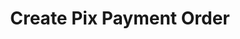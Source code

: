 ---
title: Create Pix Payment Order
excerpt: >-
  Initiates a Pix payment order. Returns a BR code used to pay the order. Must
  be paid before the returned expiration date (5 minutes).
api:
  file: swagger (2).json
  operationId: CreatePixPayment
hidden: false
---